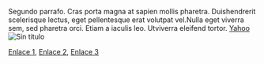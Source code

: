 Segundo parrafo.  Cras porta magna at sapien mollis pharetra.  Duishendrerit scelerisque lectus, eget pellentesque erat volutpat vel.Nulla eget viverra sem, sed pharetra orci.  Etiam a iaculis leo.  Utviverra eleifend tortor.
[Yahoo](https://es.yahoo.com/)
![Sin titulo](pictures/avatar.png)

[Enlace 1][1], [Enlace 2][2], [Enlace 3][3]

 [1]: http://joedicastro.com/consejos
 [2]: http://joedicastro.com/consejos "Consejos"
 [3]: http://joedicastro.com/
